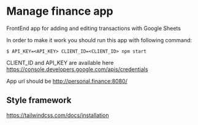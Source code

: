 # Manage finance app

FrontEnd app for adding and editing transactions with Google Sheets

In order to make it work you should run this app with following command:

```
$ API_KEY=<API_KEY> CLIENT_ID=<CLIENT_ID> npm start
```

CLIENT_ID and API_KEY are available here https://console.developers.google.com/apis/credentials

App url should be http://personal.finance:8080/

## Style framework

https://tailwindcss.com/docs/installation
